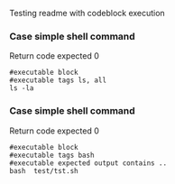 Testing readme with codeblock execution

### Case simple shell command 
Return code expected 0
```
#executable block
#executable tags ls, all
ls -la
```

### Case simple shell command 
Return code expected 0
```
#executable block
#executable tags bash
#executable expected output contains ..
bash  test/tst.sh
```
